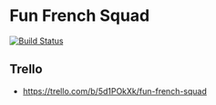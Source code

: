 
# Fun French Squad
[![Build Status](https://travis-ci.org/maxgaj/java-academy-funfrench-digibooky.svg?branch=master)](https://travis-ci.org/maxgaj/java-academy-funfrench-digibooky)

## Trello
- https://trello.com/b/5d1POkXk/fun-french-squad

